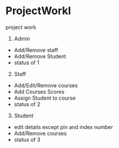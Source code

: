 # ProjectWorkl
project work

1) Admin
 - Add/Remove staff
 - Add/Remove Student 
 - status of 1


2) Staff 
 - Add/Edit/Remove courses
 - Add Courses Scores
 - Assign Student to course
 - status of 2


3) Student
 - edit details except pin and index number
 - Add/Remove courses
 - status of 3